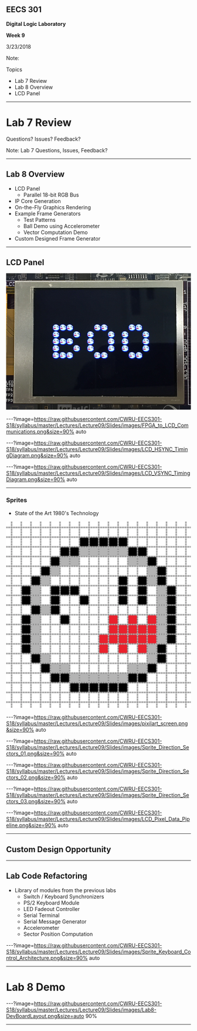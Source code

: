 ## EECS 301

**Digital Logic Laboratory**

**Week 9**

3/23/2018

Note:

Topics

* Lab 7 Review
* Lab 8 Overview
* LCD Panel

---

# Lab 7 Review

Questions? Issues? Feedback?

Note:
Lab 7 Questions, Issues, Feedback?

---

## Lab 8 Overview

* LCD Panel
	* Parallel 18-bit RGB Bus
* IP Core Generation
* On-the-Fly Graphics Rendering
* Example Frame Generators
	* Test Patterns
	* Ball Demo using Accelerometer 
	* Vector Computation Demo
* Custom Designed Frame Generator

---

## LCD Panel

![LCD](https://raw.githubusercontent.com/CWRU-EECS301-S18/syllabus/master/Lectures/Lecture09/Slides/images/LCD_Image.png)

---?image=https://raw.githubusercontent.com/CWRU-EECS301-S18/syllabus/master/Lectures/Lecture09/Slides/images/FPGA_to_LCD_Communications.png&size=90% auto

---?image=https://raw.githubusercontent.com/CWRU-EECS301-S18/syllabus/master/Lectures/Lecture09/Slides/images/LCD_HSYNC_TimingDiagram.png&size=90% auto

---?image=https://raw.githubusercontent.com/CWRU-EECS301-S18/syllabus/master/Lectures/Lecture09/Slides/images/LCD_VSYNC_TimingDiagram.png&size=90% auto

---

### Sprites

* State of the Art 1980's Technology

![boo](https://raw.githubusercontent.com/CWRU-EECS301-S18/syllabus/master/Lectures/Lecture09/Slides/images/boo_image.png)

---?image=https://raw.githubusercontent.com/CWRU-EECS301-S18/syllabus/master/Lectures/Lecture09/Slides/images/pixilart_screen.png&size=90% auto

---?image=https://raw.githubusercontent.com/CWRU-EECS301-S18/syllabus/master/Lectures/Lecture09/Slides/images/Sprite_Direction_Sectors_01.png&size=90% auto

---?image=https://raw.githubusercontent.com/CWRU-EECS301-S18/syllabus/master/Lectures/Lecture09/Slides/images/Sprite_Direction_Sectors_02.png&size=90% auto

---?image=https://raw.githubusercontent.com/CWRU-EECS301-S18/syllabus/master/Lectures/Lecture09/Slides/images/Sprite_Direction_Sectors_03.png&size=90% auto
	
---?image=https://raw.githubusercontent.com/CWRU-EECS301-S18/syllabus/master/Lectures/Lecture09/Slides/images/LCD_Pixel_Data_Pipeline.png&size=90% auto

---

## Custom Design Opportunity


---

## Lab Code Refactoring

* Library of modules from the previous labs
	* Switch / Keyboard Synchronizers
	* PS/2 Keyboard Module
	* LED Fadeout Controller
	* Serial Terminal
	* Serial Message Generator
	* Accelerometer 
	* Sector Position Computation

---?image=https://raw.githubusercontent.com/CWRU-EECS301-S18/syllabus/master/Lectures/Lecture09/Slides/images/Sprite_Keyboard_Control_Architecture.png&size=90% auto

---


# Lab 8 Demo

---?image=https://raw.githubusercontent.com/CWRU-EECS301-S18/syllabus/master/Lectures/Lecture09/Slides/images/Lab8-DevBoardLayout.png&size=auto 90%

---

